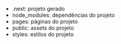 
- .next: projeto gerado
- node_modules: dependências do projeto
- pages: páginas do projeto
- public: assets do projeto
- styles: estilos do projeto
